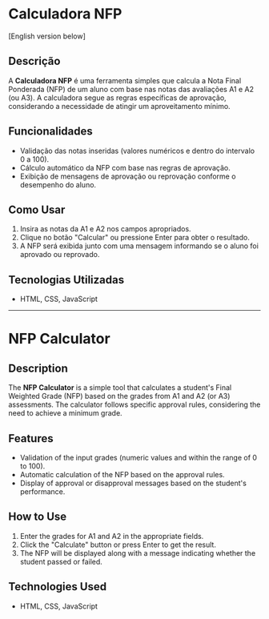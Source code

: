 # Calculadora NFP

[English version below]

## Descrição
A **Calculadora NFP** é uma ferramenta simples que calcula a Nota Final Ponderada (NFP) de um aluno com base nas notas das avaliações A1 e A2 (ou A3). A calculadora segue as regras específicas de aprovação, considerando a necessidade de atingir um aproveitamento mínimo.

## Funcionalidades
- Validação das notas inseridas (valores numéricos e dentro do intervalo 0 a 100).
- Cálculo automático da NFP com base nas regras de aprovação.
- Exibição de mensagens de aprovação ou reprovação conforme o desempenho do aluno.

## Como Usar
1. Insira as notas da A1 e A2 nos campos apropriados.
2. Clique no botão "Calcular" ou pressione Enter para obter o resultado.
3. A NFP será exibida junto com uma mensagem informando se o aluno foi aprovado ou reprovado.

## Tecnologias Utilizadas
- HTML, CSS, JavaScript

---

# NFP Calculator

## Description
The **NFP Calculator** is a simple tool that calculates a student's Final Weighted Grade (NFP) based on the grades from A1 and A2 (or A3) assessments. The calculator follows specific approval rules, considering the need to achieve a minimum grade.

## Features
- Validation of the input grades (numeric values and within the range of 0 to 100).
- Automatic calculation of the NFP based on the approval rules.
- Display of approval or disapproval messages based on the student's performance.

## How to Use
1. Enter the grades for A1 and A2 in the appropriate fields.
2. Click the "Calculate" button or press Enter to get the result.
3. The NFP will be displayed along with a message indicating whether the student passed or failed.

## Technologies Used
- HTML, CSS, JavaScript